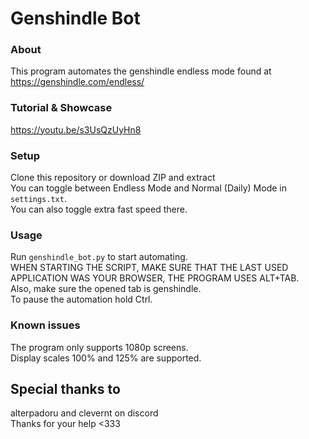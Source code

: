 # Genshindle Bot
### About
This program automates the genshindle endless mode found at https://genshindle.com/endless/

### Tutorial & Showcase
https://youtu.be/s3UsQzUyHn8

### Setup
Clone this repository or download ZIP and extract \
You can toggle between Endless Mode and Normal (Daily) Mode in `settings.txt`. \
You can also toggle extra fast speed there.

### Usage
Run `genshindle_bot.py` to start automating. \
WHEN STARTING THE SCRIPT, MAKE SURE THAT THE LAST USED APPLICATION WAS YOUR BROWSER, THE PROGRAM USES ALT+TAB. \
Also, make sure the opened tab is genshindle. \
To pause the automation hold Ctrl.

### Known issues
The program only supports 1080p screens. \
Display scales 100% and 125% are supported.

## Special thanks to
alterpadoru and clevernt on discord \
Thanks for your help <333
